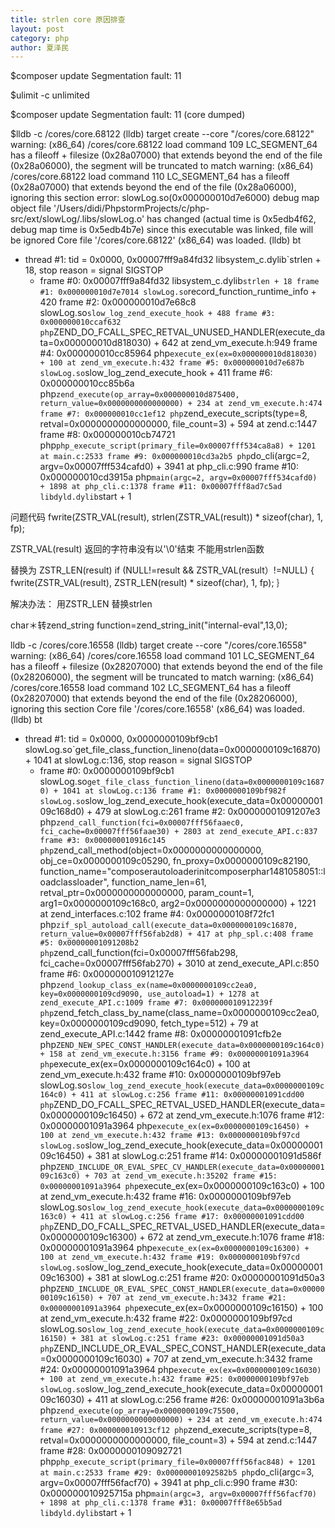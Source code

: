 ```yaml
---
title: strlen core 原因排查
layout: post
category: php
author: 夏泽民
---
```

$composer update
Segmentation fault: 11

$ulimit -c unlimited

$composer update
Segmentation fault: 11 (core dumped)

$lldb -c /cores/core.68122
(lldb) target create --core "/cores/core.68122"
warning: (x86_64) /cores/core.68122 load command 109 LC_SEGMENT_64 has a fileoff + filesize (0x28a07000) that extends beyond the end of the file (0x28a06000), the segment will be truncated to match
warning: (x86_64) /cores/core.68122 load command 110 LC_SEGMENT_64 has a fileoff (0x28a07000) that extends beyond the end of the file (0x28a06000), ignoring this section
error: slowLog.so(0x000000010d7e6000) debug map object file '/Users/didi/PhpstormProjects/c/php-src/ext/slowLog/.libs/slowLog.o' has changed (actual time is 0x5edb4f62, debug map time is 0x5edb4b7e) since this executable was linked, file will be ignored
Core file '/cores/core.68122' (x86_64) was loaded.
(lldb) bt
* thread #1: tid = 0x0000, 0x00007fff9a84fd32 libsystem_c.dylib`strlen + 18, stop reason = signal SIGSTOP
  * frame #0: 0x00007fff9a84fd32 libsystem_c.dylib`strlen + 18
    frame #1: 0x000000010d7e7014 slowLog.so`record_function_runtime_info + 420
    frame #2: 0x000000010d7e68c8 slowLog.so`slow_log_zend_execute_hook + 488
    frame #3: 0x000000010ccaf632 php`ZEND_DO_FCALL_SPEC_RETVAL_UNUSED_HANDLER(execute_data=0x000000010d818030) + 642 at zend_vm_execute.h:949
    frame #4: 0x000000010cc85964 php`execute_ex(ex=0x000000010d818030) + 100 at zend_vm_execute.h:432
    frame #5: 0x000000010d7e687b slowLog.so`slow_log_zend_execute_hook + 411
    frame #6: 0x000000010cc85b6a php`zend_execute(op_array=0x000000010d875400, return_value=0x0000000000000000) + 234 at zend_vm_execute.h:474
    frame #7: 0x000000010cc1ef12 php`zend_execute_scripts(type=8, retval=0x0000000000000000, file_count=3) + 594 at zend.c:1447
    frame #8: 0x000000010cb74721 php`php_execute_script(primary_file=0x00007fff534ca8a8) + 1201 at main.c:2533
    frame #9: 0x000000010cd3a2b5 php`do_cli(argc=2, argv=0x00007fff534cafd0) + 3941 at php_cli.c:990
    frame #10: 0x000000010cd3915a php`main(argc=2, argv=0x00007fff534cafd0) + 1898 at php_cli.c:1378
    frame #11: 0x00007fff8ad7c5ad libdyld.dylib`start + 1
    
<!-- more -->
问题代码
	fwrite(ZSTR_VAL(result), strlen(ZSTR_VAL(result)) * sizeof(char), 1, fp);

ZSTR_VAL(result) 返回的字符串没有以'\0'结束
不能用strlen函数

替换为 ZSTR_LEN(result) 
		if (NULL!=result && ZSTR_VAL(result）!=NULL) {
			fwrite(ZSTR_VAL(result), ZSTR_LEN(result) * sizeof(char), 1, fp);
			｝

解决办法：
用ZSTR_LEN 替换strlen


char＊转zend_string
function=zend_string_init("internal-eval",13,0);



lldb -c /cores/core.16558
(lldb) target create --core "/cores/core.16558"
warning: (x86_64) /cores/core.16558 load command 101 LC_SEGMENT_64 has a fileoff + filesize (0x28207000) that extends beyond the end of the file (0x28206000), the segment will be truncated to match
warning: (x86_64) /cores/core.16558 load command 102 LC_SEGMENT_64 has a fileoff (0x28207000) that extends beyond the end of the file (0x28206000), ignoring this section
Core file '/cores/core.16558' (x86_64) was loaded.
(lldb) bt
* thread #1: tid = 0x0000, 0x0000000109bf9cb1 slowLog.so`get_file_class_function_lineno(data=0x0000000109c16870) + 1041 at slowLog.c:136, stop reason = signal SIGSTOP
  * frame #0: 0x0000000109bf9cb1 slowLog.so`get_file_class_function_lineno(data=0x0000000109c16870) + 1041 at slowLog.c:136
    frame #1: 0x0000000109bf982f slowLog.so`slow_log_zend_execute_hook(execute_data=0x0000000109c168d0) + 479 at slowLog.c:261
    frame #2: 0x00000001091207e3 php`zend_call_function(fci=0x00007fff56faaec0, fci_cache=0x00007fff56faae30) + 2803 at zend_execute_API.c:837
    frame #3: 0x000000010916c145 php`zend_call_method(object=0x0000000000000000, obj_ce=0x0000000109c05290, fn_proxy=0x0000000109c82190, function_name="composerautoloaderinitcomposerphar1481058051::loadclassloader", function_name_len=61, retval_ptr=0x0000000000000000, param_count=1, arg1=0x0000000109c168c0, arg2=0x0000000000000000) + 1221 at zend_interfaces.c:102
    frame #4: 0x0000000108f72fc1 php`zif_spl_autoload_call(execute_data=0x0000000109c16870, return_value=0x00007fff56fab2d8) + 417 at php_spl.c:408
    frame #5: 0x00000001091208b2 php`zend_call_function(fci=0x00007fff56fab298, fci_cache=0x00007fff56fab270) + 3010 at zend_execute_API.c:850
    frame #6: 0x000000010912127e php`zend_lookup_class_ex(name=0x0000000109cc2ea0, key=0x0000000109cd9090, use_autoload=1) + 1278 at zend_execute_API.c:1009
    frame #7: 0x000000010912239f php`zend_fetch_class_by_name(class_name=0x0000000109cc2ea0, key=0x0000000109cd9090, fetch_type=512) + 79 at zend_execute_API.c:1442
    frame #8: 0x00000001091cfb2e php`ZEND_NEW_SPEC_CONST_HANDLER(execute_data=0x0000000109c164c0) + 158 at zend_vm_execute.h:3156
    frame #9: 0x00000001091a3964 php`execute_ex(ex=0x0000000109c164c0) + 100 at zend_vm_execute.h:432
    frame #10: 0x0000000109bf97eb slowLog.so`slow_log_zend_execute_hook(execute_data=0x0000000109c164c0) + 411 at slowLog.c:256
    frame #11: 0x00000001091cdd00 php`ZEND_DO_FCALL_SPEC_RETVAL_USED_HANDLER(execute_data=0x0000000109c16450) + 672 at zend_vm_execute.h:1076
    frame #12: 0x00000001091a3964 php`execute_ex(ex=0x0000000109c16450) + 100 at zend_vm_execute.h:432
    frame #13: 0x0000000109bf97cd slowLog.so`slow_log_zend_execute_hook(execute_data=0x0000000109c16450) + 381 at slowLog.c:251
    frame #14: 0x00000001091d586f php`ZEND_INCLUDE_OR_EVAL_SPEC_CV_HANDLER(execute_data=0x0000000109c163c0) + 703 at zend_vm_execute.h:35202
    frame #15: 0x00000001091a3964 php`execute_ex(ex=0x0000000109c163c0) + 100 at zend_vm_execute.h:432
    frame #16: 0x0000000109bf97eb slowLog.so`slow_log_zend_execute_hook(execute_data=0x0000000109c163c0) + 411 at slowLog.c:256
    frame #17: 0x00000001091cdd00 php`ZEND_DO_FCALL_SPEC_RETVAL_USED_HANDLER(execute_data=0x0000000109c16300) + 672 at zend_vm_execute.h:1076
    frame #18: 0x00000001091a3964 php`execute_ex(ex=0x0000000109c16300) + 100 at zend_vm_execute.h:432
    frame #19: 0x0000000109bf97cd slowLog.so`slow_log_zend_execute_hook(execute_data=0x0000000109c16300) + 381 at slowLog.c:251
    frame #20: 0x00000001091d50a3 php`ZEND_INCLUDE_OR_EVAL_SPEC_CONST_HANDLER(execute_data=0x0000000109c16150) + 707 at zend_vm_execute.h:3432
    frame #21: 0x00000001091a3964 php`execute_ex(ex=0x0000000109c16150) + 100 at zend_vm_execute.h:432
    frame #22: 0x0000000109bf97cd slowLog.so`slow_log_zend_execute_hook(execute_data=0x0000000109c16150) + 381 at slowLog.c:251
    frame #23: 0x00000001091d50a3 php`ZEND_INCLUDE_OR_EVAL_SPEC_CONST_HANDLER(execute_data=0x0000000109c16030) + 707 at zend_vm_execute.h:3432
    frame #24: 0x00000001091a3964 php`execute_ex(ex=0x0000000109c16030) + 100 at zend_vm_execute.h:432
    frame #25: 0x0000000109bf97eb slowLog.so`slow_log_zend_execute_hook(execute_data=0x0000000109c16030) + 411 at slowLog.c:256
    frame #26: 0x00000001091a3b6a php`zend_execute(op_array=0x0000000109c75500, return_value=0x0000000000000000) + 234 at zend_vm_execute.h:474
    frame #27: 0x000000010913cf12 php`zend_execute_scripts(type=8, retval=0x0000000000000000, file_count=3) + 594 at zend.c:1447
    frame #28: 0x0000000109092721 php`php_execute_script(primary_file=0x00007fff56fac848) + 1201 at main.c:2533
    frame #29: 0x00000001092582b5 php`do_cli(argc=3, argv=0x00007fff56facf70) + 3941 at php_cli.c:990
    frame #30: 0x000000010925715a php`main(argc=3, argv=0x00007fff56facf70) + 1898 at php_cli.c:1378
    frame #31: 0x00007fff8e65b5ad libdyld.dylib`start + 1
    
    
